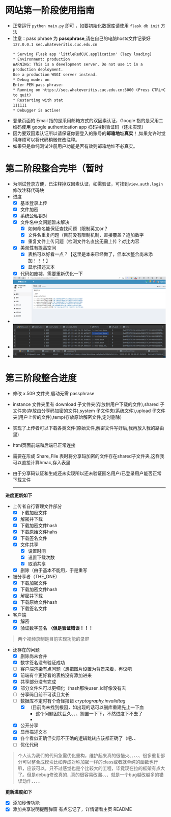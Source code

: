 # 网站第一阶段使用指南

* 正常运行 `python main.py` 即可 ，如要初始化数据库请使用 `flask db init` 方法
* 注意：pass phrase 为 **passphrase**,请在自己的电脑hosts文件记录好 `127.0.0.1 sec.whateveritis.cuc.edu.cn`
    ```shell
    * Serving Flask app 'littleRedCUC.application' (lazy loading)
    * Environment: production
    WARNING: This is a development server. Do not use it in a production deployment.
    Use a production WSGI server instead.
   * Debug mode: on
    Enter PEM pass phrase:
   * Running on https://sec.whateveritis.cuc.edu.cn:5000 (Press CTRL+C to quit)
   * Restarting with stat
    111111
   * Debugger is active!
    ```
* 登录页面的 Email 指的是采用邮箱方式的双因素认证，Google 指的是采用二维码使用 google authentication app 扫码得到验证码（还未实现）
* 因为要双因素认证所以请保证你要登入的账号的**邮箱地址真实**！,如果允许时觉得麻烦可以将代码稍微修改注释。
* 如果只是单纯测试注册用户功能是否有效则邮箱地址不必真实。


# 第二阶段整合完毕（暂时
- 为测试登录方便，已注释掉双因素认证，如需验证，可找到`view.auth.login`修改注释代码块
- 进度
  - [x] 基本登录上传
  - [x] 文件加密
  - [x] 系统公私钥对
  - [x] 文件名中文问题暂未解决
    - [x] 如何命名能保证查找问题（限制英文or？
    - [x] 文件名重复问题（目前没有限制机制，直接覆盖？追加数字
    - [x] 重复文件上传问题（检测文件名直接无需上传？对比内容
  - [x] 美观性有提高空间
    - [x] 表格可以好看一点？【这里是本来已经做了，但本次整合尚未添加！！！】
    - [x] 显示描述文本
  - [x] 代码如废墟，需要重新优化一下
- ![](./img_README/auth-file.png)
- ![](./img_README/post_file.png)
- ![](./img_README/user.png)


# 第三阶段整合进度
* 修改 x.509 文件夹,启动无需 passphrase
*  instance 文件夹里有 download 子文件夹(存放供用户下载的文件),shared 子文件夹(存放由分享码加密的文件),system 子文件夹(系统文件),upload 子文件夹(用户上传的文件),temp(存放原始解密文件,定时删除)
* 实现了上传者可以下载各类文件(原始文件,解密文件写好后,我再放入我的路由里)
* html页面前端和后端已正常连接
* 需要在形成 Share_File 表时将分享码加密的文件存在shared子文件夹,这样我可以直接计算hmac,存入表里
* 由于分享码认证和生成还未实现所以还未验证匿名用户/已登录用户能否正常下载文件
 
  ---

**进度更新如下**
- 上传者自行管理文件部分
  - [x] 下载加密文件
  - [x] 解密并下载
  - [x] 下载加密文件hash
  - [x] 下载原始文件hahs
  - [x] 下载签名文件
  - [x] 文件共享
    - [x] 设置时间 
    - [x] 设置下载次数
    - [x] 取消共享
  - [x] 删除（由于基本不能用，于是重写
- 被分享者（THE_ONE)
  - [x] 下载加密文件
  - [x] 下载加密文件hash
  - [x] 解密并下载
  - [x] 下载原始文件hash
  - [x] 下载签名文件
- 客户端
  - [x] 解密
  - [x] 验证数字签名 **（但是验证错误！！！**
> 两个视频录制是目前实现功能的录屏
- 还存在的问题
  - [x] 删除尚未合并
  - [x] 数字签名没有验证成功
  - [ ] 客户端渲染有点问题（想把图片设置为背景来着，再议吧
  - [x] 前端有个更好看的表格没有添加进来
  - [x] 共享部分没有完成
  - [x] 部分文件名可以更细化（hash那块user_id好像没有去
  - [ ] 分享码目前不可读且太长
  - [ ] 数据库不定时有个奇怪报错 *cryptography.invalidtag* 
    - [x] （目前尚未找到根因，如出现的话可以删库重建先止一下血
      - 这个问题困扰巨久、、、搁置一下下，不然进度下不去了
      - 
  - [x] 公开分享
  - [x] 显示描述文本
  - [x] 各个看似正确但实际不正确的逻辑跳转应该都正确了（吧、、  
  - [ ] 优化代码
 
 > 个人认为我们的代码急需优化重构，维护起来真的很恼火、、、、、很多重复部分可以整合成模块比如弄成对称加密一样的class或者就单纯的函数也行叭，应该可以，只不过感觉也是个比较大的工程，毕竟现在拉的框架有点大了。但是debug修改真的...真的很容易改漏、、、就是一个bug越改越多的错误动作、、、、

**更新进度如下**
- [x] 添加秒传功能
- [x] 添加共享说明提醒弹窗
有点忘记了，详情请看主页 README
